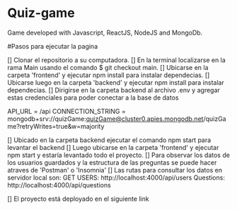 # Quiz-game
Game developed with Javascript, ReactJS, NodeJS and MongoDb.

#Pasos para ejecutar la pagina

[] Clonar el repositorio a su computadora.
[] En la terminal localizarse en la rama Main usando el comando $ git checkout main.
[] Ubicarse en la carpeta 'frontend' y ejecutar npm install para instalar dependecias.
[] Ubicarse luego en la carpeta 'backend' y ejecutar npm install para instalar dependecias.
[] Dirigirse en la carpeta backend al archivo .env y agregar estas credenciales para poder conectar a la base de datos

API_URL = /api
CONNECTION_STRING = mongodb+srv://quizGame:quizGame@cluster0.apies.mongodb.net/quizGame?retryWrites=true&w=majority

[] Ubicado en la carpeta backend ejecutar el comando npm start para levantar el backend
[] Luego ubicarse en la carpeta 'frontend' y ejecutar npm start y estaría levantado todo el proyecto.
[] Para observar los datos de los usuarios guardados y la estructura de las preguntas se puede hacer atraves de 'Postman' o 'Insomnia'
[] Las rutas para consultar los datos en servidor local son:
GET
USERS: http://localhost:4000/api/users
Questions: http://localhost:4000/api/questions

[] El proyecto está deployado en el siguiente link


